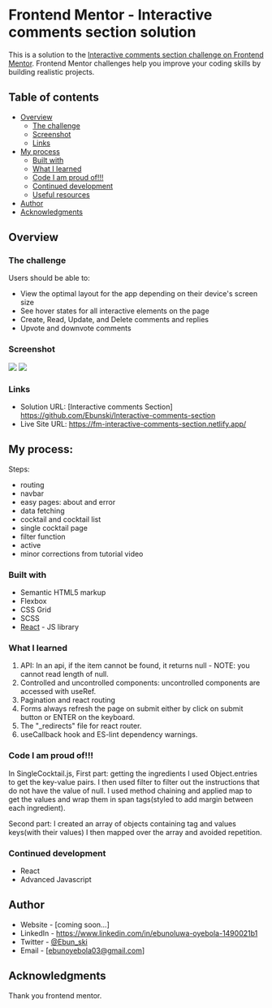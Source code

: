 # Frontend Mentor - Interactive comments section solution

This is a solution to the [Interactive comments section challenge on Frontend Mentor](https://www.frontendmentor.io/challenges/interactive-comments-section-iG1RugEG9). Frontend Mentor challenges help you improve your coding skills by building realistic projects.

## Table of contents

- [Overview](#overview)
  - [The challenge](#the-challenge)
  - [Screenshot](#screenshot)
  - [Links](#links)
- [My process](#my-process)
  - [Built with](#built-with)
  - [What I learned](#what-i-learned)
  - [Code I am proud of!!!](#code-I-am-proud-of!!!)
  - [Continued development](#continued-development)
  - [Useful resources](#useful-resources)
- [Author](#author)
- [Acknowledgments](#acknowledgments)

## Overview

### The challenge

Users should be able to:

- View the optimal layout for the app depending on their device's screen size
- See hover states for all interactive elements on the page
- Create, Read, Update, and Delete comments and replies
- Upvote and downvote comments

### Screenshot

![](./Screenshots/screenshot-desktop.png)
![](./Screenshots/screenshot-mobile.png)

### Links

- Solution URL: [Interactive comments Section] https://github.com/Ebunski/Interactive-comments-section
- Live Site URL: https://fm-interactive-comments-section.netlify.app/

## My process:

Steps:

- routing
- navbar
- easy pages: about and error
- data fetching
- cocktail and cocktail list
- single cocktail page
- filter function
- active
- minor corrections from tutorial video

### Built with

- Semantic HTML5 markup
- Flexbox
- CSS Grid
- SCSS
- [React](https://reactjs.org/) - JS library

### What I learned

1. API: In an api, if the item cannot be found, it returns null - NOTE: you cannot read length of null.
2. Controlled and uncontrolled components: uncontrolled components are accessed with useRef.
3. Pagination and react routing
4. Forms always refresh the page on submit either by click on submit button or ENTER on the keyboard.
5. The "\_redirects" file for react router.
6. useCallback hook and ES-lint dependency warnings.

### Code I am proud of!!!

In SingleCocktail.js,
First part: getting the ingredients
I used Object.entries to get the key-value pairs.
I then used filter to filter out the instructions that do not have the value of null.
I used method chaining and applied map to get the values and wrap them in span tags(styled to add margin between each ingredient).

Second part:
I created an array of objects containing tag and values keys(with their values)
I then mapped over the array and avoided repetition.

### Continued development

- React
- Advanced Javascript

## Author

- Website - [coming soon...]
- LinkedIn - https://www.linkedin.com/in/ebunoluwa-oyebola-1490021b1
- Twitter - [@Ebun_ski](https://www.twitter.com/Ebun_ski)
- Email - [ebunoyebola03@gmail.com]

## Acknowledgments

Thank you frontend mentor.
